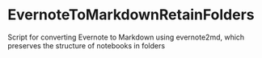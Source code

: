 # EvernoteToMarkdownRetainFolders
Script for converting Evernote to Markdown using evernote2md, which preserves the structure of notebooks in folders
